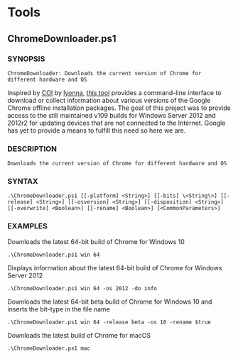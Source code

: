 # Tools



## ChromeDownloader.ps1

### SYNOPSIS
```
ChromeDownloader: Downloads the current version of Chrome for different hardware and OS
```

Inspired by [COI](https://github.com/lyonna/ChromeOfflineInstallerDownloadAPI/) by [lyonna](https://github.com/lyonna/), [this tool](https://github.com/shawnkhall/Tools/blob/main/ChromeDownloader.ps1) provides a command-line interface to download or collect information about various versions of the Google Chrome offline installation packages. The goal of this project was to provide access to the still maintained v109 builds for Windows Server 2012 and 2012r2 for updating devices that are not connected to the Internet. Google has yet to provide a means to fulfill this need so here we are.


### DESCRIPTION
```
Downloads the current version of Chrome for different hardware and OS
```
   
### SYNTAX
```
.\ChromeDownloader.ps1 [[-platform] <String>] [[-bits] \<String\>] [[-release] <String>] [[-osversion] <String>] [[-disposition] <String>] [[-overwrite] <Boolean>] [[-rename] <Boolean>] [<CommonParameters>]
```


### EXAMPLES

Downloads the latest 64-bit build of Chrome for Windows 10
```
.\ChromeDownloader.ps1 win 64
```

Displays information about the latest 64-bit build of Chrome for Windows Server 2012
```
.\ChromeDownloader.ps1 win 64 -os 2012 -do info
```

Downloads the latest 64-bit beta build of Chrome for Windows 10 and inserts the bit-type in the file name
```
.\ChromeDownloader.ps1 win 64 -release beta -os 10 -rename $true
```

Downloads the latest build of Chrome for macOS
```
.\ChromeDownloader.ps1 mac
```



